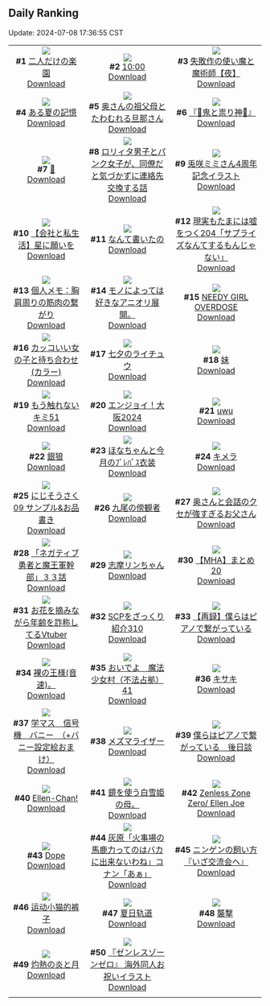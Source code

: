 ## Daily Ranking
Update: 2024-07-08 17:36:55 CST

|      |      |      |
| :----: | :----: | :----: |
| ![](https://i.pixiv.re/c/240x480/img-master/img/2024/07/06/00/00/33/120269913_p0_master1200.jpg)<br>**#1** [二人だけの楽園](https://www.pixiv.net/artworks/120269913)<br>[Download](https://i.pixiv.re/img-original/img/2024/07/06/00/00/33/120269913_p0.png) | ![](https://i.pixiv.re/c/240x480/img-master/img/2024/07/06/04/54/56/120275682_p0_master1200.jpg)<br>**#2** [10:00](https://www.pixiv.net/artworks/120275682)<br>[Download](https://i.pixiv.re/img-original/img/2024/07/06/04/54/56/120275682_p0.jpg) | ![](https://i.pixiv.re/c/240x480/img-master/img/2024/07/06/10/53/56/120280640_p0_master1200.jpg)<br>**#3** [失敗作の使い魔と魔術師【夜】](https://www.pixiv.net/artworks/120280640)<br>[Download](https://i.pixiv.re/img-original/img/2024/07/06/10/53/56/120280640_p0.png) |
| ![](https://i.pixiv.re/c/240x480/img-master/img/2024/07/07/00/00/33/120301131_p0_master1200.jpg)<br>**#4** [ある夏の記憶](https://www.pixiv.net/artworks/120301131)<br>[Download](https://i.pixiv.re/img-original/img/2024/07/07/00/00/33/120301131_p0.jpg) | ![](https://i.pixiv.re/c/240x480/img-master/img/2024/07/06/00/05/29/120270365_p0_master1200.jpg)<br>**#5** [奥さんの祖父母とたわむれる旦那さん](https://www.pixiv.net/artworks/120270365)<br>[Download](https://i.pixiv.re/img-original/img/2024/07/06/00/05/29/120270365_p0.jpg) | ![](https://i.pixiv.re/c/240x480/img-master/img/2024/07/07/16/28/51/120320695_p0_master1200.jpg)<br>**#6** [『👹鬼と祟り神🐉』](https://www.pixiv.net/artworks/120320695)<br>[Download](https://i.pixiv.re/img-original/img/2024/07/07/16/28/51/120320695_p0.png) |
| ![](https://i.pixiv.re/c/240x480/img-master/img/2024/07/06/00/00/35/120269925_p0_master1200.jpg)<br>**#7** [🌸](https://www.pixiv.net/artworks/120269925)<br>[Download](https://i.pixiv.re/img-original/img/2024/07/06/00/00/35/120269925_p0.jpg) | ![](https://i.pixiv.re/c/240x480/img-master/img/2024/07/06/12/01/23/120282017_p0_master1200.jpg)<br>**#8** [ロリィタ男子とパンク女子が、同僚だと気づかずに連絡先交換する話](https://www.pixiv.net/artworks/120282017)<br>[Download](https://i.pixiv.re/img-original/img/2024/07/06/12/01/23/120282017_p0.jpg) | ![](https://i.pixiv.re/c/240x480/img-master/img/2024/07/06/00/00/40/120269951_p0_master1200.jpg)<br>**#9** [兎咲ミミさん4周年記念イラスト](https://www.pixiv.net/artworks/120269951)<br>[Download](https://i.pixiv.re/img-original/img/2024/07/06/00/00/40/120269951_p0.png) |
| ![](https://i.pixiv.re/c/240x480/img-master/img/2024/07/07/17/03/52/120321580_p0_master1200.jpg)<br>**#10** [【会社と私生活】星に願いを](https://www.pixiv.net/artworks/120321580)<br>[Download](https://i.pixiv.re/img-original/img/2024/07/07/17/03/52/120321580_p0.jpg) | ![](https://i.pixiv.re/c/240x480/img-master/img/2024/07/07/07/30/02/120309579_p0_master1200.jpg)<br>**#11** [なんて書いたの](https://www.pixiv.net/artworks/120309579)<br>[Download](https://i.pixiv.re/img-original/img/2024/07/07/07/30/02/120309579_p0.jpg) | ![](https://i.pixiv.re/c/240x480/img-master/img/2024/07/07/20/26/35/120323122_p0_master1200.jpg)<br>**#12** [現実もたまには嘘をつく204「サプライズなんてするもんじゃない」](https://www.pixiv.net/artworks/120323122)<br>[Download](https://i.pixiv.re/img-original/img/2024/07/07/20/26/35/120323122_p0.jpg) |
| ![](https://i.pixiv.re/c/240x480/img-master/img/2024/07/06/06/00/12/120276432_p0_master1200.jpg)<br>**#13** [個人メモ：胸肩周りの筋肉の繋がり](https://www.pixiv.net/artworks/120276432)<br>[Download](https://i.pixiv.re/img-original/img/2024/07/06/06/00/12/120276432_p0.jpg) | ![](https://i.pixiv.re/c/240x480/img-master/img/2024/07/06/10/38/11/120280378_p0_master1200.jpg)<br>**#14** [モノによっては好きなアニオリ展開。](https://www.pixiv.net/artworks/120280378)<br>[Download](https://i.pixiv.re/img-original/img/2024/07/06/10/38/11/120280378_p0.jpg) | ![](https://i.pixiv.re/c/240x480/img-master/img/2024/07/07/00/00/46/120301178_p0_master1200.jpg)<br>**#15** [NEEDY GIRL OVERDOSE](https://www.pixiv.net/artworks/120301178)<br>[Download](https://i.pixiv.re/img-original/img/2024/07/07/00/00/46/120301178_p0.jpg) |
| ![](https://i.pixiv.re/c/240x480/img-master/img/2024/07/07/12/00/37/120314565_p0_master1200.jpg)<br>**#16** [カッコいい女の子と待ち合わせ(カラー)](https://www.pixiv.net/artworks/120314565)<br>[Download](https://i.pixiv.re/img-original/img/2024/07/07/12/00/37/120314565_p0.jpg) | ![](https://i.pixiv.re/c/240x480/img-master/img/2024/07/06/13/15/03/120283420_p0_master1200.jpg)<br>**#17** [七夕のライチュウ](https://www.pixiv.net/artworks/120283420)<br>[Download](https://i.pixiv.re/img-original/img/2024/07/06/13/15/03/120283420_p0.jpg) | ![](https://i.pixiv.re/c/240x480/img-master/img/2024/07/06/21/57/16/120296504_p0_master1200.jpg)<br>**#18** [妹](https://www.pixiv.net/artworks/120296504)<br>[Download](https://i.pixiv.re/img-original/img/2024/07/06/21/57/16/120296504_p0.jpg) |
| ![](https://i.pixiv.re/c/240x480/img-master/img/2024/07/06/00/02/51/120270198_p0_master1200.jpg)<br>**#19** [もう触れないキミ51](https://www.pixiv.net/artworks/120270198)<br>[Download](https://i.pixiv.re/img-original/img/2024/07/06/00/02/51/120270198_p0.jpg) | ![](https://i.pixiv.re/c/240x480/img-master/img/2024/07/06/00/00/27/120269874_p0_master1200.jpg)<br>**#20** [エンジョイ！大阪2024](https://www.pixiv.net/artworks/120269874)<br>[Download](https://i.pixiv.re/img-original/img/2024/07/06/00/00/27/120269874_p0.jpg) | ![](https://i.pixiv.re/c/240x480/img-master/img/2024/07/06/10/34/57/120280324_p0_master1200.jpg)<br>**#21** [uwu](https://www.pixiv.net/artworks/120280324)<br>[Download](https://i.pixiv.re/img-original/img/2024/07/06/10/34/57/120280324_p0.png) |
| ![](https://i.pixiv.re/c/240x480/img-master/img/2024/07/06/18/00/10/120289442_p0_master1200.jpg)<br>**#22** [銀狼](https://www.pixiv.net/artworks/120289442)<br>[Download](https://i.pixiv.re/img-original/img/2024/07/06/18/00/10/120289442_p0.jpg) | ![](https://i.pixiv.re/c/240x480/img-master/img/2024/07/07/18/01/19/120323269_p0_master1200.jpg)<br>**#23** [ほなちゃんと今月のﾌﾟﾚﾊﾟｽ衣装](https://www.pixiv.net/artworks/120323269)<br>[Download](https://i.pixiv.re/img-original/img/2024/07/07/18/01/19/120323269_p0.jpg) | ![](https://i.pixiv.re/c/240x480/img-master/img/2024/07/06/00/05/34/120270369_p0_master1200.jpg)<br>**#24** [キメラ](https://www.pixiv.net/artworks/120270369)<br>[Download](https://i.pixiv.re/img-original/img/2024/07/06/00/05/34/120270369_p0.png) |
| ![](https://i.pixiv.re/c/240x480/img-master/img/2024/07/06/14/20/45/120284663_p0_master1200.jpg)<br>**#25** [にじそうさく09 サンプル&お品書き](https://www.pixiv.net/artworks/120284663)<br>[Download](https://i.pixiv.re/img-original/img/2024/07/06/14/20/45/120284663_p0.png) | ![](https://i.pixiv.re/c/240x480/img-master/img/2024/07/06/00/00/12/120269824_p0_master1200.jpg)<br>**#26** [九尾の傍観者](https://www.pixiv.net/artworks/120269824)<br>[Download](https://i.pixiv.re/img-original/img/2024/07/06/00/00/12/120269824_p0.png) | ![](https://i.pixiv.re/c/240x480/img-master/img/2024/07/07/08/12/50/120301930_p0_master1200.jpg)<br>**#27** [奥さんと会話のクセが強すぎるお父さん](https://www.pixiv.net/artworks/120301930)<br>[Download](https://i.pixiv.re/img-original/img/2024/07/07/08/12/50/120301930_p0.jpg) |
| ![](https://i.pixiv.re/c/240x480/img-master/img/2024/07/06/18/03/39/120289666_p0_master1200.jpg)<br>**#28** [「ネガティブ勇者と魔王軍幹部」３３話](https://www.pixiv.net/artworks/120289666)<br>[Download](https://i.pixiv.re/img-original/img/2024/07/06/18/03/39/120289666_p0.jpg) | ![](https://i.pixiv.re/c/240x480/img-master/img/2024/07/06/00/01/30/120270074_p0_master1200.jpg)<br>**#29** [志摩リンちゃん](https://www.pixiv.net/artworks/120270074)<br>[Download](https://i.pixiv.re/img-original/img/2024/07/06/00/01/30/120270074_p0.png) | ![](https://i.pixiv.re/c/240x480/img-master/img/2024/07/07/13/48/08/120316972_p0_master1200.jpg)<br>**#30** [【MHA】まとめ20](https://www.pixiv.net/artworks/120316972)<br>[Download](https://i.pixiv.re/img-original/img/2024/07/07/13/48/08/120316972_p0.png) |
| ![](https://i.pixiv.re/c/240x480/img-master/img/2024/07/06/20/06/57/120293074_p0_master1200.jpg)<br>**#31** [お花を摘みながら年齢を詐称してるVtuber](https://www.pixiv.net/artworks/120293074)<br>[Download](https://i.pixiv.re/img-original/img/2024/07/06/20/06/57/120293074_p0.png) | ![](https://i.pixiv.re/c/240x480/img-master/img/2024/07/06/21/00/31/120294674_p0_master1200.jpg)<br>**#32** [SCPをざっくり紹介310](https://www.pixiv.net/artworks/120294674)<br>[Download](https://i.pixiv.re/img-original/img/2024/07/06/21/00/31/120294674_p0.jpg) | ![](https://i.pixiv.re/c/240x480/img-master/img/2024/07/06/00/52/27/120270342_p0_master1200.jpg)<br>**#33** [【再録】僕らはピアノで繋がっている](https://www.pixiv.net/artworks/120270342)<br>[Download](https://i.pixiv.re/img-original/img/2024/07/06/00/52/27/120270342_p0.jpg) |
| ![](https://i.pixiv.re/c/240x480/img-master/img/2024/07/06/12/02/36/120271016_p0_master1200.jpg)<br>**#34** [裸の王様(音速)。](https://www.pixiv.net/artworks/120271016)<br>[Download](https://i.pixiv.re/img-original/img/2024/07/06/12/02/36/120271016_p0.jpg) | ![](https://i.pixiv.re/c/240x480/img-master/img/2024/07/06/10/00/19/120279785_p0_master1200.jpg)<br>**#35** [おいでよ　魔法少女村（不法占拠）41](https://www.pixiv.net/artworks/120279785)<br>[Download](https://i.pixiv.re/img-original/img/2024/07/06/10/00/19/120279785_p0.png) | ![](https://i.pixiv.re/c/240x480/img-master/img/2024/07/06/00/00/31/120269903_p0_master1200.jpg)<br>**#36** [キサキ](https://www.pixiv.net/artworks/120269903)<br>[Download](https://i.pixiv.re/img-original/img/2024/07/06/00/00/31/120269903_p0.jpg) |
| ![](https://i.pixiv.re/c/240x480/img-master/img/2024/07/06/08/00/07/120278009_p0_master1200.jpg)<br>**#37** [学マス　信号機　バニー　（+バニー設定絵おまけ）](https://www.pixiv.net/artworks/120278009)<br>[Download](https://i.pixiv.re/img-original/img/2024/07/06/08/00/07/120278009_p0.jpg) | ![](https://i.pixiv.re/c/240x480/img-master/img/2024/07/07/14/50/54/120301139_p0_master1200.jpg)<br>**#38** [メズマライザー](https://www.pixiv.net/artworks/120301139)<br>[Download](https://i.pixiv.re/img-original/img/2024/07/07/14/50/54/120301139_p0.jpg) | ![](https://i.pixiv.re/c/240x480/img-master/img/2024/07/07/00/35/41/120301551_p0_master1200.jpg)<br>**#39** [僕らはピアノで繋がっている　後日談](https://www.pixiv.net/artworks/120301551)<br>[Download](https://i.pixiv.re/img-original/img/2024/07/07/00/35/41/120301551_p0.png) |
| ![](https://i.pixiv.re/c/240x480/img-master/img/2024/07/06/15/11/39/120285707_p0_master1200.jpg)<br>**#40** [Ellen-Chan!](https://www.pixiv.net/artworks/120285707)<br>[Download](https://i.pixiv.re/img-original/img/2024/07/06/15/11/39/120285707_p0.jpg) | ![](https://i.pixiv.re/c/240x480/img-master/img/2024/07/07/21/27/47/120330516_p0_master1200.jpg)<br>**#41** [鏡を使う白雪姫の母。](https://www.pixiv.net/artworks/120330516)<br>[Download](https://i.pixiv.re/img-original/img/2024/07/07/21/27/47/120330516_p0.jpg) | ![](https://i.pixiv.re/c/240x480/img-master/img/2024/07/06/15/10/25/120285678_p0_master1200.jpg)<br>**#42** [Zenless Zone Zero/ Ellen Joe](https://www.pixiv.net/artworks/120285678)<br>[Download](https://i.pixiv.re/img-original/img/2024/07/06/15/10/25/120285678_p0.png) |
| ![](https://i.pixiv.re/c/240x480/img-master/img/2024/07/07/00/00/27/120301120_p0_master1200.jpg)<br>**#43** [Dope](https://www.pixiv.net/artworks/120301120)<br>[Download](https://i.pixiv.re/img-original/img/2024/07/07/00/00/27/120301120_p0.jpg) | ![](https://i.pixiv.re/c/240x480/img-master/img/2024/07/06/17/55/16/120289285_p0_master1200.jpg)<br>**#44** [灰原「火事場の馬鹿力ってのはバカに出来ないわね」コナン「あぁ」](https://www.pixiv.net/artworks/120289285)<br>[Download](https://i.pixiv.re/img-original/img/2024/07/06/17/55/16/120289285_p0.jpg) | ![](https://i.pixiv.re/c/240x480/img-master/img/2024/07/07/12/00/10/120314493_p0_master1200.jpg)<br>**#45** [ニンゲンの飼い方『いざ交流会へ』](https://www.pixiv.net/artworks/120314493)<br>[Download](https://i.pixiv.re/img-original/img/2024/07/07/12/00/10/120314493_p0.png) |
| ![](https://i.pixiv.re/c/240x480/img-master/img/2024/07/07/15/16/36/120318914_p0_master1200.jpg)<br>**#46** [运动小猫的裤子](https://www.pixiv.net/artworks/120318914)<br>[Download](https://i.pixiv.re/img-original/img/2024/07/07/15/16/36/120318914_p0.jpg) | ![](https://i.pixiv.re/c/240x480/img-master/img/2024/07/06/00/55/41/120271935_p0_master1200.jpg)<br>**#47** [夏日轨道](https://www.pixiv.net/artworks/120271935)<br>[Download](https://i.pixiv.re/img-original/img/2024/07/06/00/55/41/120271935_p0.jpg) | ![](https://i.pixiv.re/c/240x480/img-master/img/2024/07/06/19/37/40/120292166_p0_master1200.jpg)<br>**#48** [襲撃](https://www.pixiv.net/artworks/120292166)<br>[Download](https://i.pixiv.re/img-original/img/2024/07/06/19/37/40/120292166_p0.png) |
| ![](https://i.pixiv.re/c/240x480/img-master/img/2024/07/06/10/13/39/120279976_p0_master1200.jpg)<br>**#49** [灼熱の炎と月](https://www.pixiv.net/artworks/120279976)<br>[Download](https://i.pixiv.re/img-original/img/2024/07/06/10/13/39/120279976_p0.jpg) | ![](https://i.pixiv.re/c/240x480/img-master/img/2024/07/06/16/58/32/120287914_p0_master1200.jpg)<br>**#50** [『ゼンレスゾーンゼロ』 海外同人お祝いイラスト](https://www.pixiv.net/artworks/120287914)<br>[Download](https://i.pixiv.re/img-original/img/2024/07/06/16/58/32/120287914_p0.jpg) |
|      |

